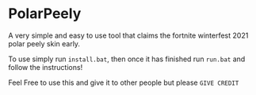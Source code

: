 # PolarPeely

A very simple and easy to use tool that claims the fortnite winterfest 2021 polar peely skin early.

To use simply run `install.bat`, then once it has finished run `run.bat` and follow the instructions!

Feel Free to use this and give it to other people but please `GIVE CREDIT`
